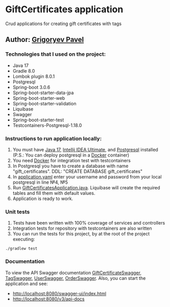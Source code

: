 # GiftCertificates application

Crud applications for creating gift certificates with tags

## Author: [Grigoryev Pavel](https://pavelgrigoryev.github.io/GrigoryevPavel/)

### Technologies that I used on the project:

* Java 17
* Gradle 8.0
* Lombok plugin 8.0.1
* Postgresql
* Spring-boot 3.0.6
* Spring-boot-starter-data-jpa
* Spring-boot-starter-web
* Spring-boot-starter-validation
* Liquibase
* Swagger
* Spring-boot-starter-test
* Testcontainers-Postgresql-1.18.0

### Instructions to run application locally:

1. You must have [Java 17](https://www.oracle.com/java/technologies/javase/jdk17-archive-downloads.html),
   [Intellij IDEA Ultimate](https://www.jetbrains.com/idea/download/),
   and [Postgresql](https://www.postgresql.org/download/) installed (P.S.: You can deploy postgresql in
   a [Docker](https://hub.docker.com/_/postgres) container)
2. You need [Docker](https://www.docker.com/products/docker-desktop/) for integration test with testcontainers
3. In Postgresql you have to create a database with name "gift_certificates". DDL: "CREATE DATABASE gift_certificates"
4. In [application.yaml](src/main/resources/application.yaml) enter your username and password from your
   local postgresql in line №4, №5
5. Run [GiftCertificatesApplication.java](src/main/java/ru/clevertec/ecl/giftcertificates/GiftCertificatesApplication.java).
Liquibase will create the required tables and fill them with default values.
6. Application is ready to work.

### Unit tests

1. Tests have been written with 100% coverage of services and controllers
2. Integration tests for repository with testcontainers are also written
3. You can run the tests for this project, by at the root of the project executing:

```
./gradlew test
```

### Documentation

To view the API Swagger documentation
[GiftCertificateSwagger](src/main/java/ru/clevertec/ecl/giftcertificates/swagger/GiftCertificateSwagger.java),
[TagSwagger](src/main/java/ru/clevertec/ecl/giftcertificates/swagger/TagSwagger.java),
[UserSwagger](src/main/java/ru/clevertec/ecl/giftcertificates/swagger/UserSwagger.java),
[OrderSwagger](src/main/java/ru/clevertec/ecl/giftcertificates/swagger/OrderSwagger.java).
Also, you can start the application and see:

* [http://localhost:8080/swagger-ui/index.html](http://localhost:8080/swagger-ui/index.html)
* [http://localhost:8080/v3/api-docs](http://localhost:8080/v3/api-docs)

